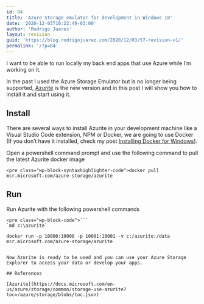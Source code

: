 ```yaml
---
id: 84
title: 'Azure Storage emulator for development in Windows 10'
date: '2020-12-03T10:22:49-03:00'
author: 'Rodrigo Juarez'
layout: revision
guid: 'https://blog.rodrigojuarez.com/2020/12/03/57-revision-v1/'
permalink: '/?p=84'
---
```


I want to be able to run locally my back end apps that use Azure while I’m working on it.

In the past I used the Azure Storage Emulator but is no longer being supported, [Azurite](https://docs.microsoft.com/en-us/azure/storage/common/storage-use-azurite) is the new version and in this post I will show you how to install it and start using it.

## Install

There are several ways to install Azurite in your development machine like a Visual Studio Code extension, NPM or Docker, we are going to use Docker (If you don’t have it installed, check my post [Installing Docker for Windows](http://blog.rodrigojuarez.com/2020/12/02/installing-docker-for-windows-10/)).

Open a powershell command prompt and use the following command to pull the latest Azurite docker image

```
<pre class="wp-block-syntaxhighlighter-code">docker pull mcr.microsoft.com/azure-storage/azurite
```

## Run

Run Azurite with the following powershell commands

```
<pre class="wp-block-code">```
`md c:\azurite`

docker run -p 10000:10000 -p 10001:10001 -v c:/azurite:/data mcr.microsoft.com/azure-storage/azurite
```
```

Now Azurite is ready to be used and you can use your Azure Storage Explorer to access your data or develop your apps.

## References

[Azurite](https://docs.microsoft.com/en-us/azure/storage/common/storage-use-azurite?toc=/azure/storage/blobs/toc.json)